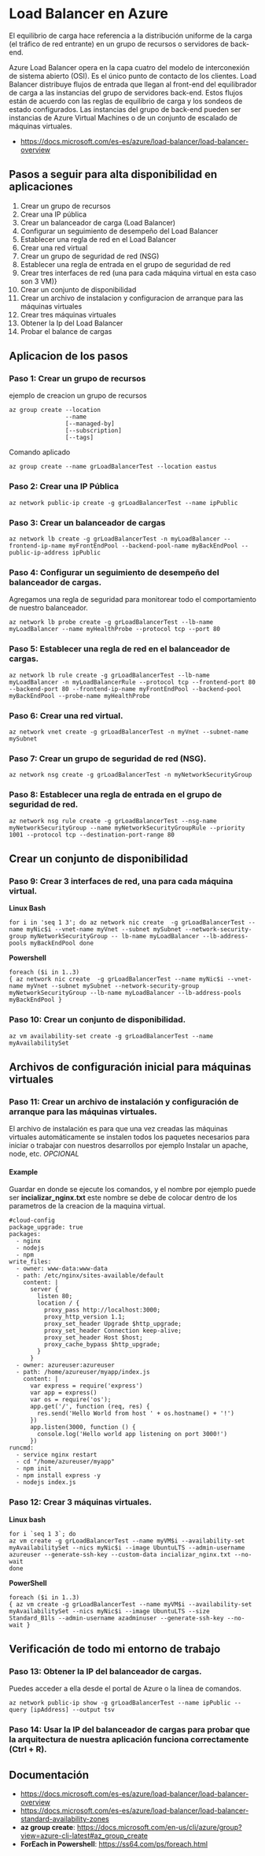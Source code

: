 # Load Balancer en Azure
El equilibrio de carga hace referencia a la distribución uniforme de la carga (el tráfico de red entrante) en un grupo de recursos o servidores de back-end.

Azure Load Balancer opera en la capa cuatro del modelo de interconexión de sistema abierto (OSI). Es el único punto de contacto de los clientes. Load Balancer distribuye flujos de entrada que llegan al front-end del equilibrador de carga a las instancias del grupo de servidores back-end. Estos flujos están de acuerdo con las reglas de equilibrio de carga y los sondeos de estado configurados. Las instancias del grupo de back-end pueden ser instancias de Azure Virtual Machines o de un conjunto de escalado de máquinas virtuales.

- https://docs.microsoft.com/es-es/azure/load-balancer/load-balancer-overview

## Pasos a seguir para alta disponibilidad en aplicaciones 

1. Crear un grupo de recursos
2. Crear una IP pública
3. Crear un balanceador de carga (Load Balancer)
4. Configurar un seguimiento de desempeño del Load Balancer
5. Establecer una regla de red en el Load Balancer
6. Crear una red virtual
7. Crear un grupo de seguridad de red (NSG)
8. Establecer una regla de entrada en el grupo de seguridad de red
9. Crear tres interfaces de red (una para cada máquina virtual en esta caso son 3 VM)}
10. Crear un conjunto de disponibilidad
11. Crear un archivo de instalacion y configuracion de arranque para las máquinas virtuales
12. Crear tres máquinas virtuales
13. Obtener la Ip del Load Balancer
14. Probar el balance de cargas 


## Aplicacion de los pasos
### Paso 1: Crear un grupo de recursos

ejemplo de creacion un grupo de recursos
```b
az group create --location
                --name
                [--managed-by]
                [--subscription]
                [--tags]
```
Comando aplicado
```b
az group create --name grLoadBalancerTest --location eastus
```

### Paso 2: Crear una IP Pública

```b
az network public-ip create -g grLoadBalancerTest --name ipPublic
```

### Paso 3: Crear un balanceador de cargas
```b
az network lb create -g grLoadBalancerTest -n myLoadBalancer --frontend-ip-name myFrontEndPool --backend-pool-name myBackEndPool --public-ip-address ipPublic
```
### Paso 4: Configurar un seguimiento de desempeño del balanceador de cargas. 
Agregamos una regla de seguridad para monitorear todo el comportamiento de nuestro balanceador.
```b
az network lb probe create -g grLoadBalancerTest --lb-name myLoadBalancer --name myHealthProbe --protocol tcp --port 80
```
### Paso 5: Establecer una regla de red en el balanceador de cargas.
```b
az network lb rule create -g grLoadBalancerTest --lb-name myLoadBalancer -n myLoadBalancerRule --protocol tcp --frontend-port 80 --backend-port 80 --frontend-ip-name myFrontEndPool --backend-pool myBackEndPool --probe-name myHealthProbe
```

### Paso 6: Crear una red virtual.
```b
az network vnet create -g grLoadBalancerTest -n myVnet --subnet-name mySubnet
```

### Paso 7: Crear un grupo de seguridad de red (NSG).
```b
az network nsg create -g grLoadBalancerTest -n myNetworkSecurityGroup
```
### Paso 8: Establecer una regla de entrada en el grupo de seguridad de red.
```b
az network nsg rule create -g grLoadBalancerTest --nsg-name myNetworkSecurityGroup --name myNetworkSecurityGroupRule --priority 1001 --protocol tcp --destination-port-range 80
```
## Crear un conjunto de disponibilidad
### Paso 9: Crear 3 interfaces de red, una para cada máquina virtual.
**Linux Bash**
```b
for i in 'seq 1 3'; do az network nic create  -g grLoadBalancerTest --name myNic$i --vnet-name myVnet --subnet mySubnet --network-security-group myNetworkSecurityGroup -- lb-name myLoadBalancer --lb-address-pools myBackEndPool done
```
**Powershell**
```b
foreach ($i in 1..3)
{ az network nic create  -g grLoadBalancerTest --name myNic$i --vnet-name myVnet --subnet mySubnet --network-security-group myNetworkSecurityGroup --lb-name myLoadBalancer --lb-address-pools myBackEndPool }
```
### Paso 10: Crear un conjunto de disponibilidad.
```b
az vm availability-set create -g grLoadBalancerTest --name myAvailabilitySet
```
## Archivos de configuración inicial para máquinas virtuales
### Paso 11: Crear un archivo de instalación y configuración de arranque para las máquinas virtuales.
El archivo de instalación es para que una vez creadas las máquinas virtuales automáticamente se instalen todos los paquetes necesarios para iniciar o trabajar con nuestros desarrollos por ejemplo Instalar un apache, node, etc.  *OPCIONAL*
#### Example 
Guardar en donde se ejecute los comandos, y el nombre por ejemplo puede ser **incializar_nginx.txt** este nombre se debe de colocar dentro de los parametros de la creacion de la maquina virtual. 
```b
#cloud-config
package_upgrade: true
packages:
  - nginx
  - nodejs
  - npm
write_files:
  - owner: www-data:www-data
  - path: /etc/nginx/sites-available/default
    content: |
      server {
        listen 80;
        location / {
          proxy_pass http://localhost:3000;
          proxy_http_version 1.1;
          proxy_set_header Upgrade $http_upgrade;
          proxy_set_header Connection keep-alive;
          proxy_set_header Host $host;
          proxy_cache_bypass $http_upgrade;
        }
      }
  - owner: azureuser:azureuser
  - path: /home/azureuser/myapp/index.js
    content: |
      var express = require('express')
      var app = express()
      var os = require('os');
      app.get('/', function (req, res) {
        res.send('Hello World from host ' + os.hostname() + '!')
      })
      app.listen(3000, function () {
        console.log('Hello world app listening on port 3000!')
      })
runcmd:
  - service nginx restart
  - cd "/home/azureuser/myapp"
  - npm init
  - npm install express -y
  - nodejs index.js
```

### Paso 12: Crear 3 máquinas virtuales.
**Linux bash**
```b
for i `seq 1 3`; do
az vm create -g grLoadBalancerTest --name myVM$i --availability-set myAvailabilitySet --nics myNic$i --image UbuntuLTS --admin-username azureuser --generate-ssh-key --custom-data incializar_nginx.txt --no-wait
done
```
**PowerShell**
```b
foreach ($i in 1..3)
{ az vm create -g grLoadBalancerTest --name myVM$i --availability-set myAvailabilitySet --nics myNic$i --image UbuntuLTS --size Standard_B1ls --admin-username azadminuser --generate-ssh-key --no-wait }
```

## Verificación de todo mi entorno de trabajo
### Paso 13: Obtener la IP del balanceador de cargas. 
Puedes acceder a ella desde el portal de Azure o la línea de comandos.
```b
az network public-ip show -g grLoadBalancerTest --name ipPublic --query [ipAddress] --output tsv
```
### Paso 14: Usar la IP del balanceador de cargas para probar que la arquitectura de nuestra aplicación funciona correctamente (Ctrl + R).

## Documentación 
- https://docs.microsoft.com/es-es/azure/load-balancer/load-balancer-overview
- https://docs.microsoft.com/es-es/azure/load-balancer/load-balancer-standard-availability-zones
- **az group create**: https://docs.microsoft.com/en-us/cli/azure/group?view=azure-cli-latest#az_group_create
- **ForEach in Powershell**: https://ss64.com/ps/foreach.html



